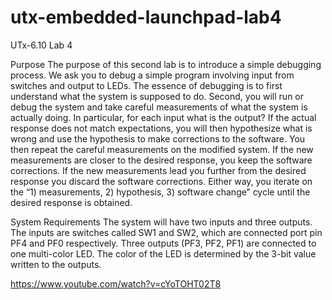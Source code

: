 # utx-embedded-launchpad-lab4
UTx-6.10 Lab 4

Purpose
The purpose of this second lab is to introduce a simple debugging process. We ask you to debug a simple program involving input from switches and output to LEDs. The essence of debugging is to first understand what the system is supposed to do. Second, you will run or debug the system and take careful measurements of what the system is actually doing. In particular, for each input what is the output? If the actual response does not match expectations, you will then hypothesize what is wrong and use the hypothesis to make corrections to the software. You then repeat the careful measurements on the modified system. If the new measurements are closer to the desired response, you keep the software corrections. If the new measurements lead you further from the desired response you discard the software corrections. Either way, you iterate on the “1) measurements, 2) hypothesis, 3) software change” cycle until the desired response is obtained.

System Requirements
The system will have two inputs and three outputs. The inputs are switches called SW1 and SW2, which are connected port pin PF4 and PF0 respectively. Three outputs (PF3, PF2, PF1) are connected to one multi-color LED. The color of the LED is determined by the 3-bit value written to the outputs. 

https://www.youtube.com/watch?v=cYoTOHT02T8

